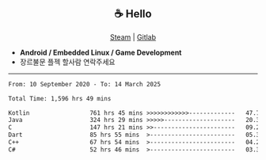 <h2 align="center"> ☕ Hello </h2>

<p align="center">
  <a href="https://steamcommunity.com/id/Niforances/">Steam</a> |
  <a href="https://gitlab.com/niforances">Gitlab</a>
</p>

 - **Android / Embedded Linux / Game Development**
 - 장르불문 플젝 할사람 연락주세요

------

<!--START_SECTION:waka-->

```txt
From: 10 September 2020 - To: 14 March 2025

Total Time: 1,596 hrs 49 mins

Kotlin                 761 hrs 45 mins >>>>>>>>>>>>-------------   47.70 %
Java                   324 hrs 29 mins >>>>>--------------------   20.32 %
C                      147 hrs 21 mins >>-----------------------   09.23 %
Dart                   85 hrs 55 mins  >------------------------   05.38 %
C++                    67 hrs 54 mins  >------------------------   04.25 %
C#                     52 hrs 46 mins  >------------------------   03.30 %
```

<!--END_SECTION:waka-->
